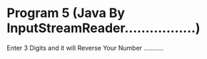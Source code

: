 # Program 5 (Java By InputStreamReader.................)
Enter 3 Digits and it will Reverse Your Number ...........
